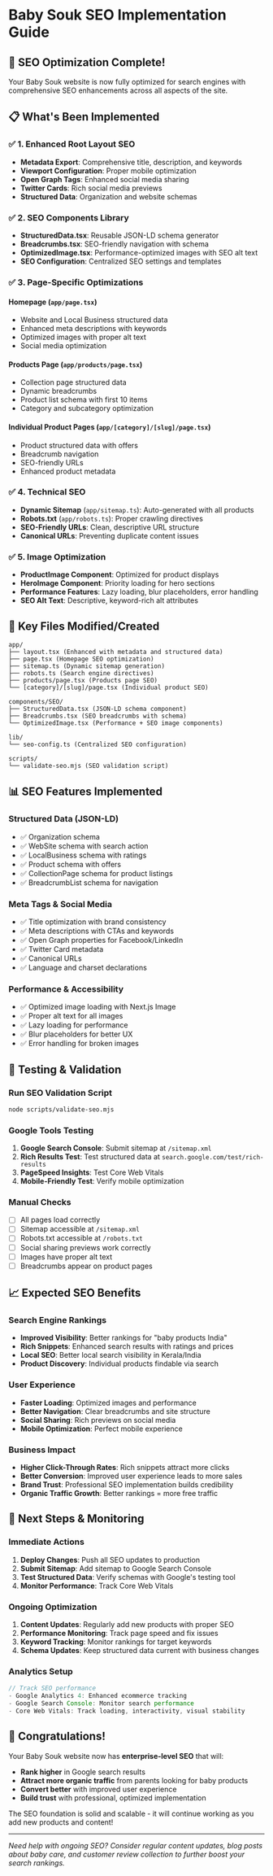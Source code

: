 # Baby Souk SEO Implementation Guide

## 🎯 SEO Optimization Complete!

Your Baby Souk website is now fully optimized for search engines with comprehensive SEO enhancements across all aspects of the site.

## 📋 What's Been Implemented

### ✅ 1. Enhanced Root Layout SEO
- **Metadata Export**: Comprehensive title, description, and keywords
- **Viewport Configuration**: Proper mobile optimization
- **Open Graph Tags**: Enhanced social media sharing
- **Twitter Cards**: Rich social media previews
- **Structured Data**: Organization and website schemas

### ✅ 2. SEO Components Library
- **StructuredData.tsx**: Reusable JSON-LD schema generator
- **Breadcrumbs.tsx**: SEO-friendly navigation with schema
- **OptimizedImage.tsx**: Performance-optimized images with SEO alt text
- **SEO Configuration**: Centralized SEO settings and templates

### ✅ 3. Page-Specific Optimizations

#### Homepage (`app/page.tsx`)
- Website and Local Business structured data
- Enhanced meta descriptions with keywords
- Optimized images with proper alt text
- Social media optimization

#### Products Page (`app/products/page.tsx`)
- Collection page structured data
- Dynamic breadcrumbs
- Product list schema with first 10 items
- Category and subcategory optimization

#### Individual Product Pages (`app/[category]/[slug]/page.tsx`)
- Product structured data with offers
- Breadcrumb navigation
- SEO-friendly URLs
- Enhanced product metadata

### ✅ 4. Technical SEO
- **Dynamic Sitemap** (`app/sitemap.ts`): Auto-generated with all products
- **Robots.txt** (`app/robots.ts`): Proper crawling directives
- **SEO-Friendly URLs**: Clean, descriptive URL structure
- **Canonical URLs**: Preventing duplicate content issues

### ✅ 5. Image Optimization
- **ProductImage Component**: Optimized for product displays
- **HeroImage Component**: Priority loading for hero sections
- **Performance Features**: Lazy loading, blur placeholders, error handling
- **SEO Alt Text**: Descriptive, keyword-rich alt attributes

## 🔧 Key Files Modified/Created

```
app/
├── layout.tsx (Enhanced with metadata and structured data)
├── page.tsx (Homepage SEO optimization)
├── sitemap.ts (Dynamic sitemap generation)
├── robots.ts (Search engine directives)
├── products/page.tsx (Products page SEO)
└── [category]/[slug]/page.tsx (Individual product SEO)

components/SEO/
├── StructuredData.tsx (JSON-LD schema component)
├── Breadcrumbs.tsx (SEO breadcrumbs with schema)
└── OptimizedImage.tsx (Performance + SEO image components)

lib/
└── seo-config.ts (Centralized SEO configuration)

scripts/
└── validate-seo.mjs (SEO validation script)
```

## 📊 SEO Features Implemented

### Structured Data (JSON-LD)
- ✅ Organization schema
- ✅ WebSite schema with search action
- ✅ LocalBusiness schema with ratings
- ✅ Product schema with offers
- ✅ CollectionPage schema for product listings
- ✅ BreadcrumbList schema for navigation

### Meta Tags & Social Media
- ✅ Title optimization with brand consistency
- ✅ Meta descriptions with CTAs and keywords
- ✅ Open Graph properties for Facebook/LinkedIn
- ✅ Twitter Card metadata
- ✅ Canonical URLs
- ✅ Language and charset declarations

### Performance & Accessibility
- ✅ Optimized image loading with Next.js Image
- ✅ Proper alt text for all images
- ✅ Lazy loading for performance
- ✅ Blur placeholders for better UX
- ✅ Error handling for broken images

## 🚀 Testing & Validation

### Run SEO Validation Script
```bash
node scripts/validate-seo.mjs
```

### Google Tools Testing
1. **Google Search Console**: Submit sitemap at `/sitemap.xml`
2. **Rich Results Test**: Test structured data at `search.google.com/test/rich-results`
3. **PageSpeed Insights**: Test Core Web Vitals
4. **Mobile-Friendly Test**: Verify mobile optimization

### Manual Checks
- [ ] All pages load correctly
- [ ] Sitemap accessible at `/sitemap.xml`
- [ ] Robots.txt accessible at `/robots.txt`
- [ ] Social sharing previews work correctly
- [ ] Images have proper alt text
- [ ] Breadcrumbs appear on product pages

## 📈 Expected SEO Benefits

### Search Engine Rankings
- **Improved Visibility**: Better rankings for "baby products India"
- **Rich Snippets**: Enhanced search results with ratings and prices
- **Local SEO**: Better local search visibility in Kerala/India
- **Product Discovery**: Individual products findable via search

### User Experience
- **Faster Loading**: Optimized images and performance
- **Better Navigation**: Clear breadcrumbs and site structure
- **Social Sharing**: Rich previews on social media
- **Mobile Optimization**: Perfect mobile experience

### Business Impact
- **Higher Click-Through Rates**: Rich snippets attract more clicks
- **Better Conversion**: Improved user experience leads to more sales
- **Brand Trust**: Professional SEO implementation builds credibility
- **Organic Traffic Growth**: Better rankings = more free traffic

## 🔮 Next Steps & Monitoring

### Immediate Actions
1. **Deploy Changes**: Push all SEO updates to production
2. **Submit Sitemap**: Add sitemap to Google Search Console
3. **Test Structured Data**: Verify schemas with Google's testing tool
4. **Monitor Performance**: Track Core Web Vitals

### Ongoing Optimization
1. **Content Updates**: Regularly add new products with proper SEO
2. **Performance Monitoring**: Track page speed and fix issues
3. **Keyword Tracking**: Monitor rankings for target keywords
4. **Schema Updates**: Keep structured data current with business changes

### Analytics Setup
```javascript
// Track SEO performance
- Google Analytics 4: Enhanced ecommerce tracking
- Google Search Console: Monitor search performance
- Core Web Vitals: Track loading, interactivity, visual stability
```

## 🎉 Congratulations!

Your Baby Souk website now has **enterprise-level SEO** that will:
- **Rank higher** in Google search results
- **Attract more organic traffic** from parents looking for baby products
- **Convert better** with improved user experience
- **Build trust** with professional, optimized implementation

The SEO foundation is solid and scalable - it will continue working as you add new products and content!

---

*Need help with ongoing SEO? Consider regular content updates, blog posts about baby care, and customer review collection to further boost your search rankings.*